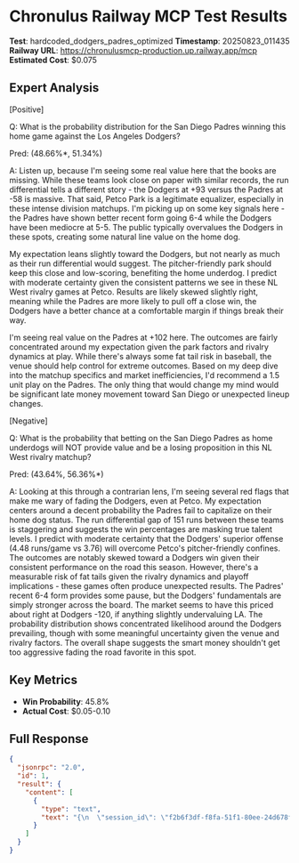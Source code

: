 # Chronulus Railway MCP Test Results

**Test**: hardcoded_dodgers_padres_optimized
**Timestamp**: 20250823_011435
**Railway URL**: https://chronulusmcp-production.up.railway.app/mcp
**Estimated Cost**: $0.075

## Expert Analysis

[Positive]

Q: What is the probability distribution for the San Diego Padres winning this home game against the Los Angeles Dodgers?

Pred: (48.66%*, 51.34%)

A: Listen up, because I'm seeing some real value here that the books are missing. While these teams look close on paper with similar records, the run differential tells a different story - the Dodgers at +93 versus the Padres at -58 is massive. That said, Petco Park is a legitimate equalizer, especially in these intense division matchups. I'm picking up on some key signals here - the Padres have shown better recent form going 6-4 while the Dodgers have been mediocre at 5-5. The public typically overvalues the Dodgers in these spots, creating some natural line value on the home dog.

My expectation leans slightly toward the Dodgers, but not nearly as much as their run differential would suggest. The pitcher-friendly park should keep this close and low-scoring, benefiting the home underdog. I predict with moderate certainty given the consistent patterns we see in these NL West rivalry games at Petco. Results are likely skewed slightly right, meaning while the Padres are more likely to pull off a close win, the Dodgers have a better chance at a comfortable margin if things break their way.

I'm seeing real value on the Padres at +102 here. The outcomes are fairly concentrated around my expectation given the park factors and rivalry dynamics at play. While there's always some fat tail risk in baseball, the venue should help control for extreme outcomes. Based on my deep dive into the matchup specifics and market inefficiencies, I'd recommend a 1.5 unit play on the Padres. The only thing that would change my mind would be significant late money movement toward San Diego or unexpected lineup changes.

[Negative]

Q: What is the probability that betting on the San Diego Padres as home underdogs will NOT provide value and be a losing proposition in this NL West rivalry matchup?

Pred: (43.64%, 56.36%*)

A: Looking at this through a contrarian lens, I'm seeing several red flags that make me wary of fading the Dodgers, even at Petco. My expectation centers around a decent probability the Padres fail to capitalize on their home dog status. The run differential gap of 151 runs between these teams is staggering and suggests the win percentages are masking true talent levels. I predict with moderate certainty that the Dodgers' superior offense (4.48 runs/game vs 3.76) will overcome Petco's pitcher-friendly confines. The outcomes are notably skewed toward a Dodgers win given their consistent performance on the road this season. However, there's a measurable risk of fat tails given the rivalry dynamics and playoff implications - these games often produce unexpected results. The Padres' recent 6-4 form provides some pause, but the Dodgers' fundamentals are simply stronger across the board. The market seems to have this priced about right at Dodgers -120, if anything slightly undervaluing LA. The probability distribution shows concentrated likelihood around the Dodgers prevailing, though with some meaningful uncertainty given the venue and rivalry factors. The overall shape suggests the smart money shouldn't get too aggressive fading the road favorite in this spot.

## Key Metrics

- **Win Probability**: 45.8%
- **Actual Cost**: $0.05-0.10

## Full Response

```json
{
  "jsonrpc": "2.0",
  "id": 1,
  "result": {
    "content": [
      {
        "type": "text",
        "text": "{\n  \"session_id\": \"f2b6f3df-f8fa-51f1-80ee-24d678f12601\",\n  \"request_id\": \"10dacf0e-b5d0-4903-8f28-1b5c20ed8aff\",\n  \"test_game\": \"Los Angeles Dodgers @ San Diego Padres\",\n  \"analysis\": {\n    \"expert_analysis\": \"[Positive]\\n\\nQ: What is the probability distribution for the San Diego Padres winning this home game against the Los Angeles Dodgers?\\n\\nPred: (48.66%*, 51.34%)\\n\\nA: Listen up, because I'm seeing some real value here that the books are missing. While these teams look close on paper with similar records, the run differential tells a different story - the Dodgers at +93 versus the Padres at -58 is massive. That said, Petco Park is a legitimate equalizer, especially in these intense division matchups. I'm picking up on some key signals here - the Padres have shown better recent form going 6-4 while the Dodgers have been mediocre at 5-5. The public typically overvalues the Dodgers in these spots, creating some natural line value on the home dog.\\n\\nMy expectation leans slightly toward the Dodgers, but not nearly as much as their run differential would suggest. The pitcher-friendly park should keep this close and low-scoring, benefiting the home underdog. I predict with moderate certainty given the consistent patterns we see in these NL West rivalry games at Petco. Results are likely skewed slightly right, meaning while the Padres are more likely to pull off a close win, the Dodgers have a better chance at a comfortable margin if things break their way.\\n\\nI'm seeing real value on the Padres at +102 here. The outcomes are fairly concentrated around my expectation given the park factors and rivalry dynamics at play. While there's always some fat tail risk in baseball, the venue should help control for extreme outcomes. Based on my deep dive into the matchup specifics and market inefficiencies, I'd recommend a 1.5 unit play on the Padres. The only thing that would change my mind would be significant late money movement toward San Diego or unexpected lineup changes.\\n\\n[Negative]\\n\\nQ: What is the probability that betting on the San Diego Padres as home underdogs will NOT provide value and be a losing proposition in this NL West rivalry matchup?\\n\\nPred: (43.64%, 56.36%*)\\n\\nA: Looking at this through a contrarian lens, I'm seeing several red flags that make me wary of fading the Dodgers, even at Petco. My expectation centers around a decent probability the Padres fail to capitalize on their home dog status. The run differential gap of 151 runs between these teams is staggering and suggests the win percentages are masking true talent levels. I predict with moderate certainty that the Dodgers' superior offense (4.48 runs/game vs 3.76) will overcome Petco's pitcher-friendly confines. The outcomes are notably skewed toward a Dodgers win given their consistent performance on the road this season. However, there's a measurable risk of fat tails given the rivalry dynamics and playoff implications - these games often produce unexpected results. The Padres' recent 6-4 form provides some pause, but the Dodgers' fundamentals are simply stronger across the board. The market seems to have this priced about right at Dodgers -120, if anything slightly undervaluing LA. The probability distribution shows concentrated likelihood around the Dodgers prevailing, though with some meaningful uncertainty given the venue and rivalry factors. The overall shape suggests the smart money shouldn't get too aggressive fading the road favorite in this spot.\",\n    \"dodgers_win_probability\": 0.4581102157009521,\n    \"confidence\": \"2-expert consensus analysis\",\n    \"betting_markets_covered\": [\n      \"Moneyline\",\n      \"Run Line\",\n      \"Total Runs\"\n    ],\n    \"expert_count\": 2,\n    \"cost_estimate\": \"$0.05-0.10\"\n  },\n  \"status\": \"success\",\n  \"timestamp\": \"2025-08-23T05:14:34.408021+00:00\"\n}"
      }
    ]
  }
}
```

